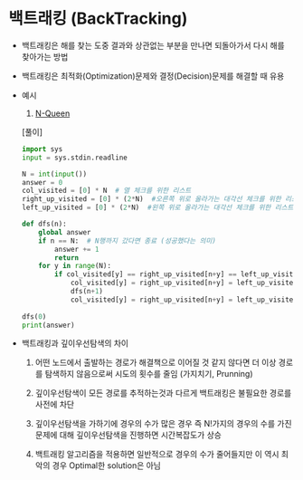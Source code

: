# 백트래킹 (BackTracking)

- 백트래킹은 해를 찾는 도중 결과와 상관없는 부분을 만나면 되돌아가서 다시 해를 찾아가는 방법

- 백트래킹은 최적화(Optimization)문제와 결정(Decision)문제를 해결할 때 유용

- 예시

    1. [N-Queen](https://www.acmicpc.net/problem/9663)

    [풀이]

    ```Python
    import sys
    input = sys.stdin.readline

    N = int(input())
    answer = 0
    col_visited = [0] * N  # 열 체크를 위한 리스트
    right_up_visited = [0] * (2*N)  #오른쪽 위로 올라가는 대각선 체크를 위한 리스트
    left_up_visited = [0] * (2*N)  #왼쪽 위로 올라가는 대각선 체크를 위한 리스트

    def dfs(n):
        global answer
        if n == N:  # N행까지 갔다면 종료 (성공했다는 의미)
            answer += 1
            return
        for y in range(N):
            if col_visited[y] == right_up_visited[n+y] == left_up_visited[n-y] == 0:
                col_visited[y] = right_up_visited[n+y] = left_up_visited[n-y] = 1
                dfs(n+1)
                col_visited[y] = right_up_visited[n+y] = left_up_visited[n-y] = 0
                
    dfs(0)
    print(answer)
    ```

- 백트래킹과 깊이우선탐색의 차이

    1. 어떤 노드에서 출발하는 경로가 해결책으로 이어질 것 같지 않다면 더 이상 경로를 탐색하지 않음으로써 시도의 횟수를 줄임 (가지치기, Prunning)

    2. 깊이우선탐색이 모든 경로를 추적하는것과 다르게 백트래킹은 불필요한 경로를 사전에 차단

    3. 깊이우선탐색을 가하기에 경우의 수가 많은 경우 즉 N!가지의 경우의 수를 가진 문제에 대해 깊이우선탐색을 진행하면 시간복잡도가 상승

    4. 백트래킹 알고리즘을 적용하면 일반적으로 경우의 수가 줄어들지만 이 역시 최악의 경우 Optimal한 solution은 아님